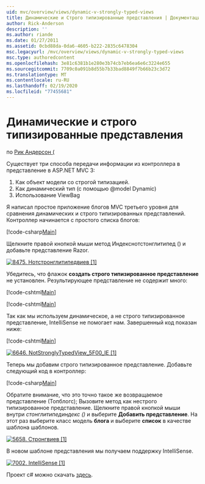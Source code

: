 ```yaml
---
uid: mvc/overview/views/dynamic-v-strongly-typed-views
title: Динамические и Строго типизированные представления | Документация Майкрософт
author: Rick-Anderson
description: ''
ms.author: riande
ms.date: 01/27/2011
ms.assetid: 0cbd88da-0da6-4605-b222-2835c6478304
msc.legacyurl: /mvc/overview/views/dynamic-v-strongly-typed-views
msc.type: authoredcontent
ms.openlocfilehash: 3e81c6381b1e280e3b74cb7eb6ea6e6c3224e655
ms.sourcegitcommit: 7709c0a091b8d55b7b33bad8849f7b66b23c3d72
ms.translationtype: MT
ms.contentlocale: ru-RU
ms.lasthandoff: 02/19/2020
ms.locfileid: "77455681"
---
```

# <a name="dynamic-v-strongly-typed-views"></a>Динамические и строго типизированные представления

по [Рик Андерсон (](https://twitter.com/RickAndMSFT)

Существует три способа передачи информации из контроллера в представление в ASP.NET MVC 3:

1. Как объект модели со строгой типизацией.
2. Как динамический тип (с помощью @model Dynamic)
3. Использование ViewBag

Я написал простое приложение блогов MVC третьего уровня для сравнения динамических и строго типизированных представлений. Контроллер начинается с простого списка блогов:

[!code-csharp[Main](dynamic-v-strongly-typed-views/samples/sample1.cs)]

Щелкните правой кнопкой мыши метод Индекснотстонглитипед () и добавьте представление Razor.

[![8475. Нотстронглитипедвиев [1]](dynamic-v-strongly-typed-views/_static/image2.png)](dynamic-v-strongly-typed-views/_static/image1.png)

Убедитесь, что флажок **создать строго типизированное представление** не установлен. Результирующее представление не содержит много:

[!code-cshtml[Main](dynamic-v-strongly-typed-views/samples/sample2.cshtml)]

[!code-cshtml[Main](dynamic-v-strongly-typed-views/samples/sample3.cshtml)]

Так как мы используем динамическое, а не строго типизированное представление, IntelliSense не помогает нам. Завершенный код показан ниже:

[!code-cshtml[Main](dynamic-v-strongly-typed-views/samples/sample4.cshtml)]

[![6646. NotStronglyTypedView_5F00_IE [1]](dynamic-v-strongly-typed-views/_static/image4.png)](dynamic-v-strongly-typed-views/_static/image3.png)

Теперь мы добавим строго типизированное представление. Добавьте следующий код в контроллер:

[!code-csharp[Main](dynamic-v-strongly-typed-views/samples/sample5.cs)]

Обратите внимание, что это точно такое же возвращаемое представление (Топблогс); Вызовите метод как нестрого типизированное представление. Щелкните правой кнопкой мыши внутри *стонглитипединдекс ()* и выберите **Добавить представление**. На этот раз выберите класс модель **блога** и выберите **список** в качестве шаблона шаблонов.

[![5658. Стронгвиев [1]](dynamic-v-strongly-typed-views/_static/image6.png)](dynamic-v-strongly-typed-views/_static/image5.png)

В новом шаблоне представления мы получаем поддержку IntelliSense.

[![7002. IntelliSense [1]](dynamic-v-strongly-typed-views/_static/image8.png)](dynamic-v-strongly-typed-views/_static/image7.png)

Проект c# можно скачать [здесь](https://blogs.msdn.com/cfs-file.ashx/__key/CommunityServer-Blogs-Components-WeblogFiles/00-00-01-11-73-SSMS/1817.Mvc3ViewDemo.zip).
